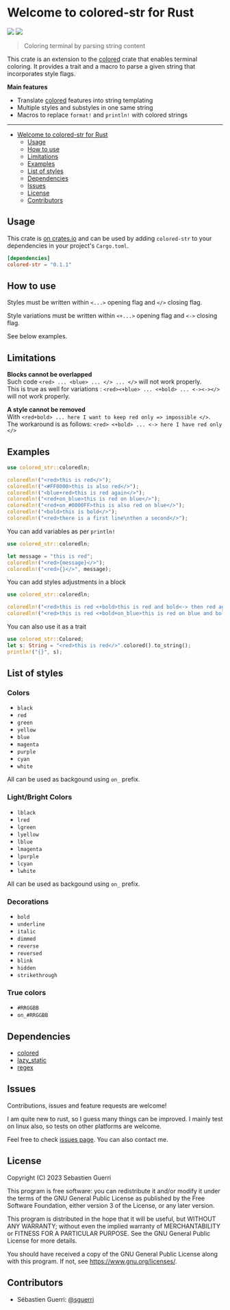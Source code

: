 # Welcome to colored-str for Rust

[![](https://badgen.net/github/license/sguerri/rust-colored-str)](https://www.gnu.org/licenses/)
[![](https://badgen.net/badge/Open%20Source%20%3F/Yes%21/blue?icon=github)](#)

> Coloring terminal by parsing string content

This crate is an extension to the [colored](https://crates.io/crates/colored) crate that enables terminal coloring. It provides a trait and a macro to parse a given string that incorporates style flags.

**Main features**
 - Translate [colored](https://crates.io/crates/colored) features into string templating
 - Multiple styles and substyles in one same string
 - Macros to replace `format!` and `println!` with colored strings

---

- [Welcome to colored-str for Rust](#welcome-to-colored-str-for-rust)
  - [Usage](#usage)
  - [How to use](#how-to-use)
  - [Limitations](#limitations)
  - [Examples](#examples)
  - [List of styles](#list-of-styles)
  - [Dependencies](#dependencies)
  - [Issues](#issues)
  - [License](#license)
  - [Contributors](#contributors)

## Usage

This crate is [on crates.io](https://crates.io/crates/colored-str) and can be used by adding `colored-str` to your dependencies in your project's `Cargo.toml`.

```toml
[dependencies]
colored-str = "0.1.1"
```

## How to use

Styles must be written within `<...>` opening flag and `</>` closing flag.

Style variations must be written within `<+...>` opening flag and `<->` closing flag.

See below examples.

## Limitations

**Blocks cannot be overlapped**  
Such code `<red> ... <blue> ... </> ... </>` will not work properly.  
This is true as well for variations : `<red><+blue> ... <+bold> ... <-><-></>` will not work properly.  

**A style cannot be removed**  
With `<red+bold> ... here I want to keep red only => impossible </>`.  
The workaround is as follows: `<red> <+bold> ... <-> here I have red only </>`

## Examples

```rust
use colored_str::coloredln;

coloredln!("<red>this is red</>");
coloredln!("<#FF0000>this is also red</>");
coloredln!("<blue+red>this is red again</>");
coloredln!("<red+on_blue>this is red on blue</>");
coloredln!("<red+on_#0000FF>this is also red on blue</>");
coloredln!("<bold>this is bold</>");
coloredln!("<red>there is a first line\nthen a second</>");
```

You can add variables as per `println!`

```rust
use colored_str::coloredln;

let message = "this is red";
coloredln!("<red>{message}</>");
coloredln!("<red>{}</>", message);
```

You can add styles adjustments in a block

```rust
use colored_str::coloredln;

coloredln!("<red>this is red <+bold>this is red and bold<-> then red again </>");
coloredln!("<red>this is red <+bold+on_blue>this is red on blue and bold<-> then red again </>");
```

You can also use it as a trait

```rust
use colored_str::Colored;
let s: String = "<red>this is red</>".colored().to_string();
println!("{}", s);
```

## List of styles

### Colors

- `black`
- `red`
- `green`
- `yellow`
- `blue`
- `magenta`
- `purple`
- `cyan`
- `white`

All can be used as backgound using `on_` prefix.

### Light/Bright Colors

- `lblack`
- `lred`
- `lgreen`
- `lyellow`
- `lblue`
- `lmagenta`
- `lpurple`
- `lcyan`
- `lwhite`

All can be used as backgound using `on_` prefix.

### Decorations

- `bold`
- `underline`
- `italic`
- `dimmed`
- `reverse`
- `reversed`
- `blink`
- `hidden`
- `strikethrough`

### True colors

- `#RRGGBB`
- `on_#RRGGBB`

## Dependencies

- [colored](https://crates.io/crates/colored)
- [lazy_static](https://crates.io/crates/lazy_static)
- [regex](https://crates.io/crates/regex)

## Issues

Contributions, issues and feature requests are welcome!

I am quite new to rust, so I guess many things can be improved. I mainly test on linux also, so tests on other platforms are welcome.

Feel free to check [issues page](https://github.com/sguerri/rust-colored-str/issues). You can also contact me.

## License

Copyright (C) 2023 Sebastien Guerri

This program is free software: you can redistribute it and/or modify it under the terms of the GNU General Public License as published by the Free Software Foundation, either version 3 of the License, or any later version.

This program is distributed in the hope that it will be useful, but WITHOUT ANY WARRANTY; without even the implied warranty of MERCHANTABILITY or FITNESS FOR A PARTICULAR PURPOSE. See the GNU General Public License for more details.

You should have received a copy of the GNU General Public License along with this program. If not, see <https://www.gnu.org/licenses/>.

## Contributors

- Sébastien Guerri: [@sguerri](https://github.com/sguerri)
